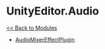 # UnityEditor.Audio
[<< Back to Modules](index.md)
- [AudioMixerEffectPlugin](UnityEditor.Audio.AudioMixerEffectPlugin.md)
